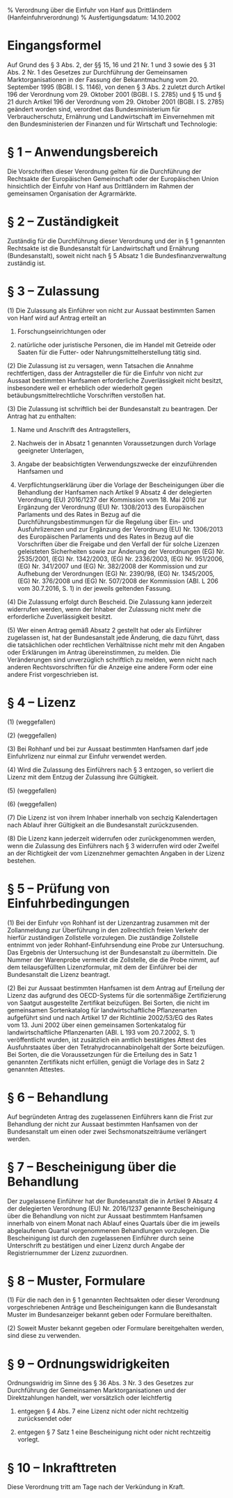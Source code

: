 % Verordnung über die Einfuhr von Hanf aus Drittländern  (Hanfeinfuhrverordnung)
% Ausfertigungsdatum: 14.10.2002
 
# Eingangsformel

Auf Grund des § 3 Abs. 2, der §§ 15, 16 und 21 Nr. 1 und 3 sowie des § 31 Abs. 2 Nr. 1 des Gesetzes zur Durchführung der Gemeinsamen Marktorganisationen in der Fassung der Bekanntmachung vom 20. September 1995 (BGBl. I S. 1146), von denen § 3 Abs. 2 zuletzt durch Artikel 196 der Verordnung vom 29. Oktober 2001 (BGBl. I S. 2785) und § 15 und § 21 durch Artikel 196 der Verordnung vom 29. Oktober 2001 (BGBl. I S. 2785) geändert worden sind, verordnet das Bundesministerium für Verbraucherschutz, Ernährung und Landwirtschaft im Einvernehmen mit den Bundesministerien der Finanzen und für Wirtschaft und Technologie:

# § 1 – Anwendungsbereich

Die Vorschriften dieser Verordnung gelten für die Durchführung der Rechtsakte der Europäischen Gemeinschaft oder der Europäischen Union hinsichtlich der Einfuhr von Hanf aus Drittländern im Rahmen der gemeinsamen Organisation der Agrarmärkte.

# § 2 – Zuständigkeit

Zuständig für die Durchführung dieser Verordnung und der in § 1 genannten Rechtsakte ist die Bundesanstalt für Landwirtschaft und Ernährung (Bundesanstalt), soweit nicht nach § 5 Absatz 1 die Bundesfinanzverwaltung zuständig ist.

# § 3 – Zulassung

(1) Die Zulassung als Einführer von nicht zur Aussaat bestimmten Samen von Hanf wird auf Antrag erteilt an

1. Forschungseinrichtungen oder

2. natürliche oder juristische Personen, die im Handel mit Getreide oder Saaten für die Futter- oder Nahrungsmittelherstellung tätig sind.

(2) Die Zulassung ist zu versagen, wenn Tatsachen die Annahme rechtfertigen, dass der Antragsteller die für die Einfuhr von nicht zur Aussaat bestimmten Hanfsamen erforderliche Zuverlässigkeit nicht besitzt, insbesondere weil er erheblich oder wiederholt gegen betäubungsmittelrechtliche Vorschriften verstoßen hat.

(3) Die Zulassung ist schriftlich bei der Bundesanstalt zu beantragen. Der Antrag hat zu enthalten:

1. Name und Anschrift des Antragstellers,

2. Nachweis der in Absatz 1 genannten Voraussetzungen durch Vorlage geeigneter Unterlagen,

3. Angabe der beabsichtigten Verwendungszwecke der einzuführenden Hanfsamen und

4. Verpflichtungserklärung über die Vorlage der Bescheinigungen über die Behandlung der Hanfsamen nach Artikel 9 Absatz 4 der delegierten Verordnung (EU) 2016/1237 der Kommission vom 18. Mai 2016 zur Ergänzung der Verordnung (EU) Nr. 1308/2013 des Europäischen Parlaments und des Rates in Bezug auf die Durchführungsbestimmungen für die Regelung über Ein- und Ausfuhrlizenzen und zur Ergänzung der Verordnung (EU) Nr. 1306/2013 des Europäischen Parlaments und des Rates in Bezug auf die Vorschriften über die Freigabe und den Verfall der für solche Lizenzen geleisteten Sicherheiten sowie zur Änderung der Verordnungen (EG) Nr. 2535/2001, (EG) Nr. 1342/2003, (EG) Nr. 2336/2003, (EG) Nr. 951/2006, (EG) Nr. 341/2007 und (EG) Nr. 382/2008 der Kommission und zur Aufhebung der Verordnungen (EG) Nr. 2390/98, (EG) Nr. 1345/2005, (EG) Nr. 376/2008 und (EG) Nr. 507/2008 der Kommission (ABl. L 206 vom 30.7.2016, S. 1) in der jeweils geltenden Fassung.

(4) Die Zulassung erfolgt durch Bescheid. Die Zulassung kann jederzeit widerrufen werden, wenn der Inhaber der Zulassung nicht mehr die erforderliche Zuverlässigkeit besitzt.

(5) Wer einen Antrag gemäß Absatz 2 gestellt hat oder als Einführer zugelassen ist, hat der Bundesanstalt jede Änderung, die dazu führt, dass die tatsächlichen oder rechtlichen Verhältnisse nicht mehr mit den Angaben oder Erklärungen im Antrag übereinstimmen, zu melden. Die Veränderungen sind unverzüglich schriftlich zu melden, wenn nicht nach anderen Rechtsvorschriften für die Anzeige eine andere Form oder eine andere Frist vorgeschrieben ist.

# § 4 – Lizenz

(1) (weggefallen)

(2) (weggefallen)

(3) Bei Rohhanf und bei zur Aussaat bestimmten Hanfsamen darf jede Einfuhrlizenz nur einmal zur Einfuhr verwendet werden.

(4) Wird die Zulassung des Einführers nach § 3 entzogen, so verliert die Lizenz mit dem Entzug der Zulassung ihre Gültigkeit.

(5) (weggefallen)

(6) (weggefallen)

(7) Die Lizenz ist von ihrem Inhaber innerhalb von sechzig Kalendertagen nach Ablauf ihrer Gültigkeit an die Bundesanstalt zurückzusenden.

(8) Die Lizenz kann jederzeit widerrufen oder zurückgenommen werden, wenn die Zulassung des Einführers nach § 3 widerrufen wird oder Zweifel an der Richtigkeit der vom Lizenznehmer gemachten Angaben in der Lizenz bestehen.

# § 5 – Prüfung von Einfuhrbedingungen

(1) Bei der Einfuhr von Rohhanf ist der Lizenzantrag zusammen mit der Zollanmeldung zur Überführung in den zollrechtlich freien Verkehr der hierfür zuständigen Zollstelle vorzulegen. Die zuständige Zollstelle entnimmt von jeder Rohhanf-Einfuhrsendung eine Probe zur Untersuchung. Das Ergebnis der Untersuchung ist der Bundesanstalt zu übermitteln. Die Nummer der Warenprobe vermerkt die Zollstelle, die die Probe nimmt, auf dem teilausgefüllten Lizenzformular, mit dem der Einführer bei der Bundesanstalt die Lizenz beantragt.

(2) Bei zur Aussaat bestimmten Hanfsamen ist dem Antrag auf Erteilung der Lizenz das aufgrund des OECD-Systems für die sortenmäßige Zertifizierung von Saatgut ausgestellte Zertifikat beizufügen. Bei Sorten, die nicht im gemeinsamen Sortenkatalog für landwirtschaftliche Pflanzenarten aufgeführt sind und nach Artikel 17 der Richtlinie 2002/53/EG des Rates vom 13. Juni 2002 über einen gemeinsamen Sortenkatalog für landwirtschaftliche Pflanzenarten (ABl. L 193 vom 20.7.2002, S. 1) veröffentlicht wurden, ist zusätzlich ein amtlich bestätigtes Attest des Ausfuhrstaates über den Tetrahydrocannabinolgehalt der Sorte beizufügen. Bei Sorten, die die Voraussetzungen für die Erteilung des in Satz 1 genannten Zertifikats nicht erfüllen, genügt die Vorlage des in Satz 2 genannten Attestes.

# § 6 – Behandlung

Auf begründeten Antrag des zugelassenen Einführers kann die Frist zur Behandlung der nicht zur Aussaat bestimmten Hanfsamen von der Bundesanstalt um einen oder zwei Sechsmonatszeiträume verlängert werden.

# § 7 – Bescheinigung über die Behandlung

Der zugelassene Einführer hat der Bundesanstalt die in Artikel 9 Absatz 4 der delegierten Verordnung (EU) Nr. 2016/1237 genannte Bescheinigung über die Behandlung von nicht zur Aussaat bestimmtem Hanfsamen innerhalb von einem Monat nach Ablauf eines Quartals über die im jeweils abgelaufenen Quartal vorgenommenen Behandlungen vorzulegen. Die Bescheinigung ist durch den zugelassenen Einführer durch seine Unterschrift zu bestätigen und einer Lizenz durch Angabe der Registriernummer der Lizenz zuzuordnen.

# § 8 – Muster, Formulare

(1) Für die nach den in § 1 genannten Rechtsakten oder dieser Verordnung vorgeschriebenen Anträge und Bescheinigungen kann die Bundesanstalt Muster im Bundesanzeiger bekannt geben oder Formulare bereithalten.

(2) Soweit Muster bekannt gegeben oder Formulare bereitgehalten werden, sind diese zu verwenden.

# § 9 – Ordnungswidrigkeiten

Ordnungswidrig im Sinne des § 36 Abs. 3 Nr. 3 des Gesetzes zur Durchführung der Gemeinsamen Marktorganisationen und der Direktzahlungen handelt, wer vorsätzlich oder leichtfertig

1. entgegen § 4 Abs. 7 eine Lizenz nicht oder nicht rechtzeitig zurücksendet oder

2. entgegen § 7 Satz 1 eine Bescheinigung nicht oder nicht rechtzeitig vorlegt.

# § 10 – Inkrafttreten

Diese Verordnung tritt am Tage nach der Verkündung in Kraft.
